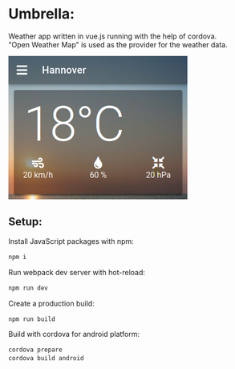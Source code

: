 # Umbrella:
Weather app written in vue.js running with the help of cordova.
<br>"Open Weather Map" is used as the provider for the weather data.

![alt text](https://raw.githubusercontent.com/janml/Umbrella/main/screenshot.png)


## Setup:
Install JavaScript packages with npm:
```bash
npm i
```
Run webpack dev server with hot-reload:
```bash
npm run dev
```
Create a production build:
```bash
npm run build
```
Build with cordova for android platform:
```bash
cordova prepare
cordova build android
```
